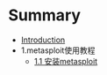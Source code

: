 # Summary

* [Introduction](README.md)
* 1.metasploit使用教程
  * [1.1 安装metasploit](11-an-zhuang-metasploit.md)

